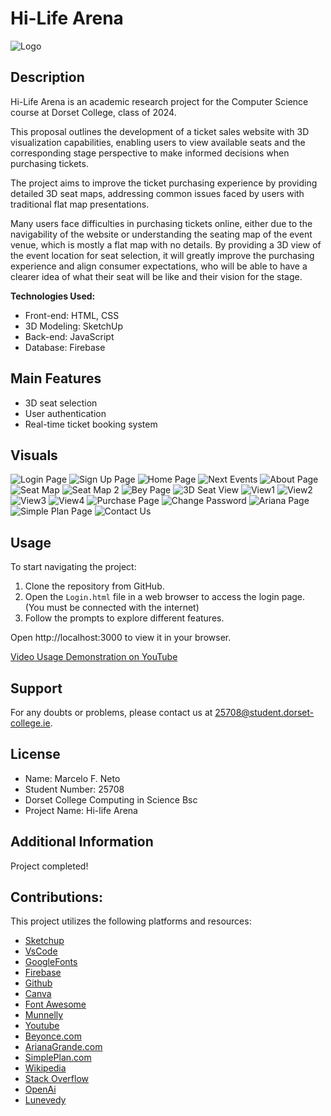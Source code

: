 # Hi-Life Arena

![Logo](assets/img/logo5.png)

## Description

Hi-Life Arena is an academic research project for the Computer Science course at Dorset College, class of 2024.

This proposal outlines the development of a ticket sales website with 3D visualization capabilities, enabling users to view available seats and the corresponding stage perspective to make informed decisions when purchasing tickets.

The project aims to improve the ticket purchasing experience by providing detailed 3D seat maps, addressing common issues faced by users with traditional flat map presentations.

Many users face difficulties in purchasing tickets online, either due to the
navigability of the website or understanding the seating map of the event venue, which is
mostly a flat map with no details.
By providing a 3D view of the event location for seat selection, it will greatly improve the
purchasing experience and align consumer expectations, who will be able to have a
clearer idea of what their seat will be like and their vision for the stage.


**Technologies Used:**
- Front-end: HTML, CSS
- 3D Modeling: SketchUp
- Back-end: JavaScript
- Database: Firebase

## Main Features

- 3D seat selection
- User authentication
- Real-time ticket booking system

## Visuals

![Login Page](assets/img/Visuals/Login.png)
![Sign Up Page](assets/img/Visuals/signup.png)
![Home Page](assets/img/Visuals/Home.png)
![Next Events](assets/img/Visuals/NextEvents.png)
![About Page](assets/img/Visuals/About.png)
![Seat Map](assets/img/Visuals/SeatMap.png)
![Seat Map 2](assets/img/beyonce/seatplan.png)
![Bey Page](assets/img/Visuals/Beypage.png)
![3D Seat View](assets/img/Visuals/Seat3DVisuals.png)
![View1](assets/img/Visuals/Arena1.png)
![View2](assets/img/Visuals/Arena2.png)
![View3](assets/img/Visuals/Arena3.png)
![View4](assets/img/Visuals/Arena4.png)
![Purchase Page](assets/img/Visuals/Purchased.png)
![Change Password](assets/img/Visuals/changepass.png)
![Ariana Page](assets/img/Visuals/AGpage.png)
![Simple Plan Page](assets/img/Visuals/SPpage.png)
![Contact Us](assets/img/Visuals/contactus.png)


## Usage

To start navigating the project:
1. Clone the repository from GitHub.
2. Open the `Login.html` file in a web browser to access the login page. (You must be connected with the internet)
3. Follow the prompts to explore different features.

Open http://localhost:3000 to view it in your browser.

[Video Usage Demonstration on YouTube](https://youtu.be/JynRUOfu3PY) 

## Support

For any doubts or problems, please contact us at [25708@student.dorset-college.ie](mailto:25708@student.dorset-college.ie).

## License

- Name: Marcelo F. Neto
- Student Number: 25708
- Dorset College Computing in Science Bsc
- Project Name: Hi-life Arena


## Additional Information

Project completed!



## Contributions:

This project utilizes the following platforms and resources:


- [Sketchup](https://www.sketchup.com)
- [VsCode](https://code.visualstudio.com/)
- [GoogleFonts]( https://fonts.google.com/)
- [Firebase](https://firebase.google.com/)
- [Github](https://github.com)
- [Canva](https://www.canva.com/)
- [Font Awesome](https://fontawesome.com)
- [Munnelly](https://www.munnelly.com)
- [Youtube](https://www.youtube.com)
- [Beyonce.com](https://Beyonce.com)
- [ArianaGrande.com](https://ArianaGrande.com)
- [SimplePlan.com](https://SimplePlan.com)
- [Wikipedia](https://www.wikipedia.org/)
- [Stack Overflow](https://stackoverflow.com)
- [OpenAi](https://chat.openai.com)
- [Lunevedy](https://lunevedy.com)


